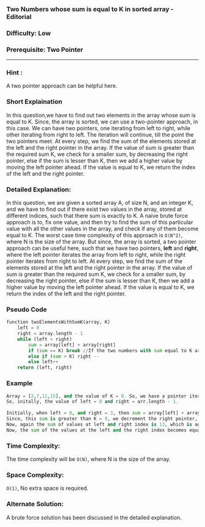 ### **Two Numbers whose sum is equal to K in sorted array - Editorial**
### **Difficulty**: Low
### **Prerequisite: Two Pointer**
---

### **Hint** :
A two pointer approach can be helpful here.

### **Short Explaination**
In this question,we have to find out two elements in the array whose sum is equal to K. Since, the array is sorted, we can use a two-pointer approach, in this case. We can have two pointers, one iterating from left to right, while other iterating from right to left. The iteration will continue, till the point the two pointers meet. At every step, we find the sum of the elements stored at the left and the right pointer in the array. If the value of sum is greater than the required sum K, we check for a smaller sum, by decreasing the right pointer, else if the sum is lesser than K, then we add a higher value by moving the left pointer ahead. If the value is equal to K, we return the index of the left and the right pointer.

### **Detailed Explanation**:
In this question, we are given a sorted array A, of size N, and an integer K, and we have to find out if there exist two values in the array, stored at different indices, such that there sum is exactly to K. A naive brute force approach is to, fix one value, and then try to find the sum of this particular value with all the other values in the array, and check if any of them become equal to K. The worst case time complexity of this approach is `O(N^2)`, where N is the size of the array. 
But since, the array is sorted, a two pointer approach can be useful here, such that we have two pointers, __left__ and __right__, where the left pointer iterates the array from left to right, while the right pointer iterates from right to left. At every step, we find the sum of the elements stored at the left and the right pointer in the array. If the value of sum is greater than the required sum K, we check for a smaller sum, by decreasing the right pointer, else if the sum is lesser than K, then we add a higher value by moving the left pointer ahead. If the value is equal to K, we return the index of the left and the right pointer.

### **Pseudo Code**
```python
function twoElementsWithSumK(array, K)
	left = 0
	right = array.length - 1
	while (left < right)
		sum = array[left] + array[right]
		if (sum == K) break //If the two numbers with sum equal to K are found, we break out of the loop.
		else if (sum > K) right --
		else left++
	return (left, right)
```
### **Example**
```python
Array = [2,7,11,15], and the value of K = 9. So, we have a pointer iterating from left to right, while another pointer iterates, from right to left. 
So, initally, the value of left = 0 and right = arr.length - 1.
	
Initially, when left = 0, and right = 3, then sum = array[left] + array[right], which is equal to 17. 
Since, this sum is greater than K = 9, we decrement the right pointer, such that, right = 2. 
Now, again the sum of values at left and right index is 13, which is again greater than K, so we again decrement the right pointer, so that right becomes 1. 
Now, the sum of the values at the left and the right index becomes equal to K = 9, so we return the indexes of left and right.
```

### **Time Complexity**:
The time complexity will be `O(N)`, where N is the size of the array.

### **Space Complexity**:
`O(1)`, No extra space is required.

### **Alternate Solution**:
A brute force solution has been discussed in the detailed explanation.
